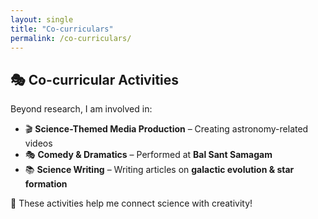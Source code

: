 ```yaml
---
layout: single
title: "Co-curriculars"
permalink: /co-curriculars/
---
```


## 🎭 Co-curricular Activities  

Beyond research, I am involved in:  

- 🎬 **Science-Themed Media Production** – Creating astronomy-related videos  
- 🎭 **Comedy & Dramatics** – Performed at **Bal Sant Samagam**  
- 📚 **Science Writing** – Writing articles on **galactic evolution & star formation**  

🌟 These activities help me connect science with creativity!  
